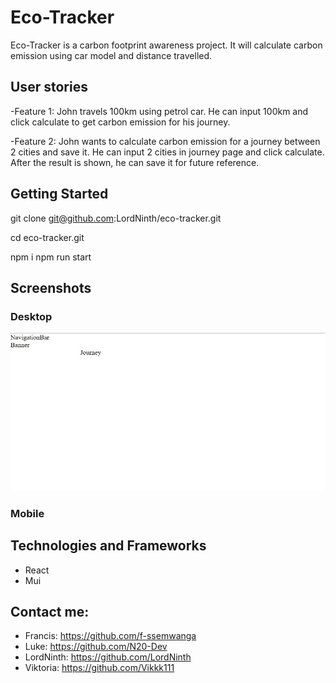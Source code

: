 # Eco-Tracker

Eco-Tracker is a carbon footprint awareness project. It will calculate carbon emission using car model and distance travelled.


## User stories

-Feature 1: John travels  100km using petrol car. He can input 100km and click calculate to get carbon emission for his journey.

-Feature 2: John wants to calculate carbon emission for a journey between 2 cities and save it. He can input 2 cities in journey page and click calculate. After the result is shown, he can save it for future reference.

## Getting Started
git clone git@github.com:LordNinth/eco-tracker.git

cd eco-tracker.git

npm i
npm run start


## Screenshots

### Desktop
![alt text](./images/eco-tracker.jpg)

### Mobile 

## Technologies and Frameworks
* React
* Mui


## Contact me:
* Francis: https://github.com/f-ssemwanga
* Luke: https://github.com/N20-Dev
* LordNinth: https://github.com/LordNinth
* Viktoria: https://github.com/Vikkk111

